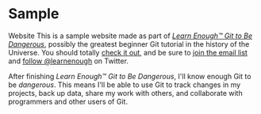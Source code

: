 # Sample 
Website This is a sample website made as part of 
[*Learn Enough™ Git to Be Dangerous*](http://learnenough.com/git-tutorial),
possibly the greatest beginner Git tutorial in the history of the Universe. 
You should totally [check it out](http://learnenough.com/git-tutorial), 
and be sure to [join the email list](http://learnenough.com/#email_list) 
and [follow @learnenough](http://twitter.com/learnenough) on Twitter. 


After finishing *Learn Enough™ Git to Be Dangerous*, 
I'll know enough Git to be *dangerous*. 
This means I'll be able to use Git to track changes in my projects,
back up data, share my work with others, 
and collaborate with programmers and other users of Git.